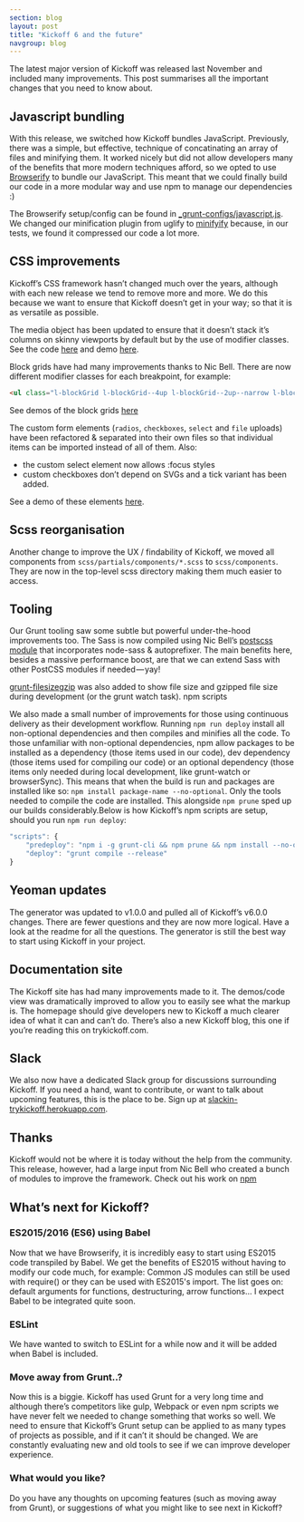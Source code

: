 ```yaml
---
section: blog
layout: post
title: "Kickoff 6 and the future"
navgroup: blog
---
```

The latest major version of Kickoff was released last November and included many improvements. This post summarises all the important changes that you need to know about.

## Javascript bundling

With this release, we switched how Kickoff bundles JavaScript. Previously, there was a simple, but effective, technique of concatinating an array of files and minifying them. It worked nicely but did not allow developers many of the benefits that more modern techniques afford, so we opted to use [Browserify](http://browserify.org/) to bundle our JavaScript. This meant that we could finally build our code in a more modular way and use npm to manage our dependencies :)

The Browserify setup/config can be found in [_grunt-configs/javascript.js](https://github.com/TryKickoff/kickoff/blob/master/_grunt-configs/javascript.js). We changed our minification plugin from uglify to [minifyify](https://github.com/ben-ng/minifyify) because, in our tests, we found it compressed our code a lot more.

## CSS improvements

Kickoff’s CSS framework hasn’t changed much over the years, although with each new release we tend to remove more and more. We do this because we want to ensure that Kickoff doesn’t get in your way; so that it is as versatile as possible.

The media object has been updated to ensure that it doesn’t stack it’s columns on skinny viewports by default but by the use of modifier classes. See the code [here](https://github.com/TryKickoff/kickoff/blob/master/assets/src/scss/components/_media-object.scss) and demo [here](http://trykickoff.com/demos/components.html#mediaobject).

Block grids have had many improvements thanks to Nic Bell. There are now different modifier classes for each breakpoint, for example:

```html
<ul class="l-blockGrid l-blockGrid--4up l-blockGrid--2up--narrow l-blockGrid--6up--wide">
```

See demos of the block grids [here](http://trykickoff.com/demos/components.html#blockgrids)

The custom form elements (`radios`, `checkboxes`, `select` and `file` uploads) have been refactored & separated into their own files so that individual items can be imported instead of all of them. Also:

* the custom select element now allows :focus styles
* custom checkboxes don’t depend on SVGs and a tick variant has been added.

See a demo of these elements [here](http://trykickoff.com/demos/forms.html#customfields).

## Scss reorganisation

Another change to improve the UX / findability of Kickoff, we moved all components from `scss/partials/components/*.scss` to `scss/components`. They are now in the top-level scss directory making them much easier to access.

## Tooling

Our Grunt tooling saw some subtle but powerful under-the-hood improvements too. The Sass is now compiled using Nic Bell’s [postscss module](https://github.com/nicbell/postscss) that incorporates node-sass & autoprefixer. The main benefits here, besides a massive performance boost, are that we can extend Sass with other PostCSS modules if needed — yay!

[grunt-filesizegzip](https://github.com/mrmartineau/grunt-filesizegzip) was also added to show file size and gzipped file size during development (or the grunt watch task).
npm scripts

We also made a small number of improvements for those using continuous delivery as their development workflow. Running `npm run deploy` install all non-optional dependencies and then compiles and minifies all the code. To those unfamiliar with non-optional dependencies, npm allow packages to be installed as a dependency (those items used in our code), dev dependency (those items used for compiling our code) or an optional dependency (those items only needed during local development, like grunt-watch or browserSync). This means that when the build is run and packages are installed like so: `npm install package-name --no-optional`. Only the tools needed to compile the code are installed. This alongside `npm prune` sped up our builds considerably.Below is how Kickoff’s npm scripts are setup, should you run `npm run deploy`:

```js
"scripts": {
    "predeploy": "npm i -g grunt-cli && npm prune && npm install --no-optional",
    "deploy": "grunt compile --release"
}
```

## Yeoman updates

The generator was updated to v1.0.0 and pulled all of Kickoff’s v6.0.0 changes. There are fewer questions and they are now more logical. Have a look at the readme for all the questions. The generator is still the best way to start using Kickoff in your project.

## Documentation site

The Kickoff site has had many improvements made to it. The demos/code view was dramatically improved to allow you to easily see what the markup is. The homepage should give developers new to Kickoff a much clearer idea of what it can and can’t do. There’s also a new Kickoff blog, this one if you’re reading this on trykickoff.com.

## Slack

We also now have a dedicated Slack group for discussions surrounding Kickoff. If you need a hand, want to contribute, or want to talk about upcoming features, this is the place to be. Sign up at [slackin-trykickoff.herokuapp.com](http://slackin-trykickoff.herokuapp.com/).

## Thanks

Kickoff would not be where it is today without the help from the community. This release, however, had a large input from Nic Bell who created a bunch of modules to improve the framework. Check out his work on [npm]()

## What’s next for Kickoff?

### ES2015/2016 (ES6) using Babel

Now that we have Browserify, it is incredibly easy to start using ES2015 code transpiled by Babel. We get the benefits of ES2015 without having to modify our code much, for example: Common JS modules can still be used with require() or they can be used with ES2015's import. The list goes on: default arguments for functions, destructuring, arrow functions… I expect Babel to be integrated quite soon.

### ESLint

We have wanted to switch to ESLint for a while now and it will be added when Babel is included.

### Move away from Grunt..?

Now this is a biggie. Kickoff has used Grunt for a very long time and although there’s competitors like gulp, Webpack or even npm scripts we have never felt we needed to change something that works so well. We need to ensure that Kickoff’s Grunt setup can be applied to as many types of projects as possible, and if it can’t it should be changed. We are constantly evaluating new and old tools to see if we can improve developer experience.

### What would you like?

Do you have any thoughts on upcoming features (such as moving away from Grunt), or suggestions of what you might like to see next in Kickoff?

